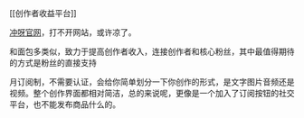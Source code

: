 [[创作者收益平台]]

[冲呀官网](https://www.chongya.com/)，打不开网站，或许凉了。

和面包多类似，致力于提高创作者收入，连接创作者和核心粉丝，其中最值得期待的方式是粉丝的直接支持

月订阅制，不需要认证，会给你简单划分一下你创作的形式，是文字图片音频还是视频。整个创作界面都相对简洁，总的来说呢，更像是一个加入了订阅按钮的社交平台，也不能发布商品什么的。

